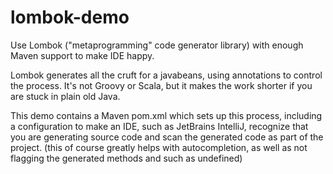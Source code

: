 # lombok-demo
Use Lombok ("metaprogramming" code generator library) with enough Maven support to make IDE happy.

Lombok generates all the cruft for a javabeans, using annotations to control the process.
It's not Groovy or Scala, but it makes the work shorter if you are stuck in plain old Java.

This demo contains a Maven pom.xml which sets up this process,
including a configuration to make an IDE, such as JetBrains IntelliJ,
recognize that you are generating source code and scan the generated code as part of the project.
(this of course greatly helps with autocompletion, as well as not flagging the generated methods and such as undefined)
